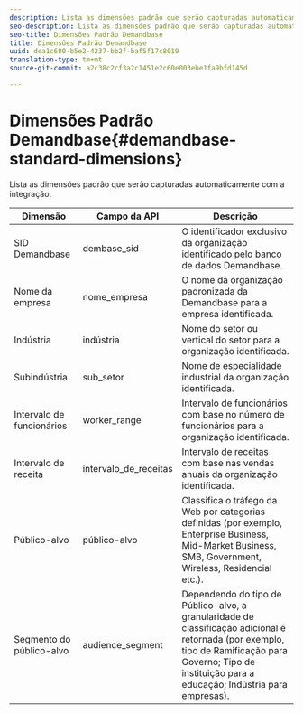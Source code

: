 ```yaml
---
description: Lista as dimensões padrão que serão capturadas automaticamente com a integração.
seo-description: Lista as dimensões padrão que serão capturadas automaticamente com a integração.
seo-title: Dimensões Padrão Demandbase
title: Dimensões Padrão Demandbase
uuid: dea1c680-b5e2-4237-bb2f-baf5f17c8019
translation-type: tm+mt
source-git-commit: a2c38c2cf3a2c1451e2c60e003ebe1fa9bfd145d

---
```



# Dimensões Padrão Demandbase{#demandbase-standard-dimensions}

Lista as dimensões padrão que serão capturadas automaticamente com a integração.

| Dimensão | Campo da API | Descrição |
|---|---|---|
| SID Demandbase | dembase_sid | O identificador exclusivo da organização identificado pelo banco de dados Demandbase. |
| Nome da empresa | nome_empresa | O nome da organização padronizada da Demandbase para a empresa identificada. |
| Indústria | indústria | Nome do setor ou vertical do setor para a organização identificada. |
| Subindústria | sub_setor | Nome de especialidade industrial da organização identificada. |
| Intervalo de funcionários | worker_range | Intervalo de funcionários com base no número de funcionários para a organização identificada. |
| Intervalo de receita | intervalo_de_receitas | Intervalo de receitas com base nas vendas anuais da organização identificada. |
| Público-alvo | público-alvo | Classifica o tráfego da Web por categorias definidas (por exemplo, Enterprise Business, Mid-Market Business, SMB, Government, Wireless, Residencial etc.). |
| Segmento do público-alvo | audience_segment | Dependendo do tipo de Público-alvo, a granularidade de classificação adicional é retornada (por exemplo, tipo de Ramificação para Governo; Tipo de instituição para a educação; Indústria para empresas). |

